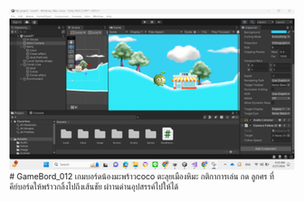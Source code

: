 <img src=coco.png># GameBord_012
 เกมบอร์ดน้องมะพร้าวcoco ตะลุยเมืองหิมะ
 กติกาการเล่น
 กด ลูกศร ที่คีย์บอร์ดให้พร้าวกลิ้งไปถึงเส้นชัย ผ่าานด่านอุปสรรค์ไปให้ได้
